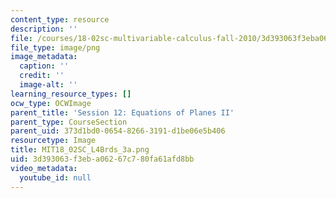 ```yaml
---
content_type: resource
description: ''
file: /courses/18-02sc-multivariable-calculus-fall-2010/3d393063f3eba06267c780fa61afd8bb_MIT18_02SC_L4Brds_3a.png
file_type: image/png
image_metadata:
  caption: ''
  credit: ''
  image-alt: ''
learning_resource_types: []
ocw_type: OCWImage
parent_title: 'Session 12: Equations of Planes II'
parent_type: CourseSection
parent_uid: 373d1bd0-0654-8266-3191-d1be06e5b406
resourcetype: Image
title: MIT18_02SC_L4Brds_3a.png
uid: 3d393063-f3eb-a062-67c7-80fa61afd8bb
video_metadata:
  youtube_id: null
---
```

